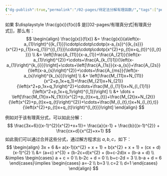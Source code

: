 ```yaml
---
{"dg-publish":true,"permalink":"/02-pages/待定法分解有理函数/","tags":["personal/blog","math/高等数学/不定积分"]}
---
```


如果 $\displaystyle \frac{g(x)}{f(x)}$ 是[[02-pages/有理真分式\|有理真分式]]，那么有：
$$
\begin{align}
\frac{g(x)}{f(x)} &= \frac{g(x)}{a\left(x-a_{1}\right)^{{k_{1}}}\cdotp\cdotp\cdotp(x-a_{s})^{{k_{s}}}(x^{2}+p_{1}x+q_{1})^{{l_{1}}}\cdotp\cdotp\cdotp(x^{2}+p_{t}x+q_{t})^{{l_{t}}}} \\
&= \left[\frac{A_{11}}{x-a_{1}}+\frac{A_{21}}{\left(x-a_{1}\right)^{2}}+\cdots+\frac{A_{k_{1}1}}{\left(x-a_{1}\right)^{k_{i}}}\right]+\cdots+\left[\frac{A_{1s}}{x-a_{s}}+\frac{A_{2s}}{\left(x-a_{s}\right)^{2}}+\cdots+\frac{A_{ms}}{\left(x-a_{s}\right)^{k_{s}}}\right] \\
&+ \left[\frac{M_{11}x+N_{11}}{x^2+p_1x+q_1}+\frac{M_{21}x+N_{21}}{\left(x^2+p_1x+q_1\right)^2}+\cdots+\frac{M_{l_{1}1}x+N_{l_{1}1}}{\left(x^2+p_1x+q_1\right)^{l_1}}\right] \\
&+ \dots + \left[\frac{M_{1t}x+N_{1t}}{x^{2}+p_{t}x+q_{t}}+\frac{M_{2t}x+N_{2t}}{\left(x^{2}+p_{t}x+q_{t}\right)^{2}}+\cdots+\frac{M_{l_{t},t}x+N_{l_{t},t}}{\left(x^{2}+p_{t}x+q_{t}\right)^{l_{t}}}\right]
\end{align}
$$

例如对于该有理真分式，可以如此分解：
$$
\frac{3x+6}{(x-1)^{2}(x^{2}+x+1)}= \frac{a}{x-1} + \frac{b}{(x-1)^{2}} + \frac{cx+d}{x^{2}+x+1}
$$
如此我们可以通过合并这些分式，通过解方程求出 $\displaystyle a,b,c$，如下：
$$
\begin{align}
3x + 6 &= a(x-1)(x^{2} + x + 1) + b(x^{2} + x + 1) + (cx + d)(x-1)^{2} \\
&= (a+c) x^{3} + (b-2c+d)x^{2} + (b+c-2d)x + (b-a + d) \\
&\implies \begin{cases}
a + c = 0 \\
b-2c + d = 0 \\
b+c-2d = 3 \\
b-a + d = 6
\end{cases}\implies \begin{cases}
a=-2 \\
b=3 \\
c=2 \\
d=1
\end{cases}
\end{align}
$$
